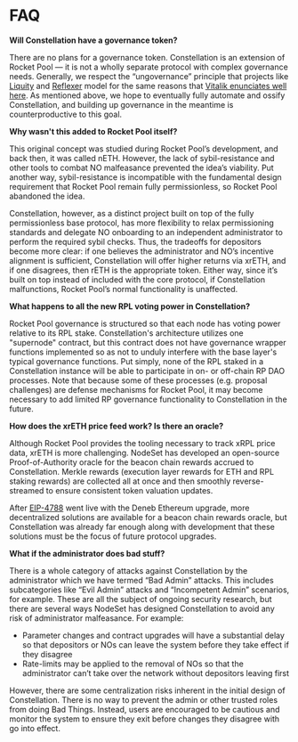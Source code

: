 # FAQ

**Will Constellation have a governance token?**

There are no plans for a governance token. Constellation is an extension of Rocket Pool — it is not a wholly separate protocol with complex governance needs. Generally, we respect the “ungovernance” principle that projects like [Liquity](https://www.liquity.org/) and [Reflexer](https://reflexer.finance/) model for the same reasons that [Vitalik enunciates well here](https://vitalik.ca/general/2021/08/16/voting3.html). As mentioned above, we hope to eventually fully automate and ossify Constellation, and building up governance in the meantime is counterproductive to this goal.

**Why wasn't this added to Rocket Pool itself?**

This original concept was studied during Rocket Pool’s development, and back then, it was called nETH. However, the lack of sybil-resistance and other tools to combat NO malfeasance prevented the idea’s viability. Put another way, sybil-resistance is incompatible with the fundamental design requirement that Rocket Pool remain fully permissionless, so Rocket Pool abandoned the idea.

Constellation, however, as a distinct project built on top of the fully permissionless base protocol, has more flexibility to relax permissioning standards and delegate NO onboarding to an independent administrator to perform the required sybil checks. Thus, the tradeoffs for depositors become more clear: if one believes the administrator and NO’s incentive alignment is sufficient, Constellation will offer higher returns via xrETH, and if one disagrees, then rETH is the appropriate token. Either way, since it’s built on top instead of included with the core protocol, if Constellation malfunctions, Rocket Pool’s normal functionality is unaffected.

**What happens to all the new RPL voting power in Constellation?**

Rocket Pool governance is structured so that each node has voting power relative to its RPL stake. Constellation's architecture utilizes one "supernode" contract, but this contract does not have governance wrapper functions implemented so as not to unduly interfere with the base layer's typical governance functions. Put simply, none of the RPL staked in a Constellation instance will be able to participate in on- or off-chain RP DAO processes. Note that because some of these processes (e.g. proposal challenges) are defense mechanisms for Rocket Pool, it may become necessary to add limited RP governance functionality to Constellation in the future.

**How does the xrETH price feed work? Is there an oracle?**

Although Rocket Pool provides the tooling necessary to track xRPL price data, xrETH is more challenging. NodeSet has developed an open-source Proof-of-Authority oracle for the beacon chain rewards accrued to Constellation. Merkle rewards (execution layer rewards for ETH and RPL staking rewards) are collected all at once and then smoothly reverse-streamed to ensure consistent token valuation updates.

After [EIP-4788](https://eips.ethereum.org/EIPS/eip-4788) went live with the Deneb Ethereum upgrade, more decentralized solutions are available for a beacon chain rewards oracle, but Constellation was already far enough along with development that these solutions must be the focus of future protocol upgrades.

**What if the administrator does bad stuff?**

There is a whole category of attacks against Constellation by the administrator which we have termed “Bad Admin” attacks. This includes subcategories like “Evil Admin” attacks and “Incompetent Admin” scenarios, for example. These are all the subject of ongoing security research, but there are several ways NodeSet has designed Constellation to avoid any risk of administrator malfeasance. For example:

* Parameter changes and contract upgrades will have a substantial delay so that depositors or NOs can leave the system before they take effect if they disagree
* Rate-limits may be applied to the removal of NOs so that the administrator can’t take over the network without depositors leaving first

However, there are some centralization risks inherent in the initial design of Constellation. There is no way to prevent the admin or other trusted roles from doing Bad Things. Instead, users are encouraged to be cautious and monitor the system to ensure they exit before changes they disagree with go into effect.
